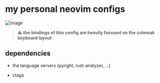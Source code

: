 # my personal neovim configs

![image](https://i.postimg.cc/YStPwwvW/neovim-screenshot.png)

> :warning: **the bindings of this config are heavily focused on the colemak keyboard layout**

## dependencies 

- the language servers (pyright, rust-analyzer, ...)

- ctags 


